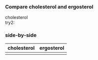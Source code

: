 ### Compare cholesterol and ergosterol


<div style='width:600px'>cholesterol <script>jmolCheckbox('spin on','spin off','spin on/off')</script></div>
<div style='width:600px'>try2:  <script>jmolButton("select atomno = 41;color [0,128,0]", "Highlight key difference with ergosterol");</script></div>

### side-by-side

|cholesterol|ergosterol|
|-------|-----|
|<script type='text/javascript' src='https://chemapps.stolaf.edu/jmol/files/JSmolMin2.js'></script><script type='text/javascript' language='javascript'>Jmol.Info.j2sPath = 'https://chemapps.stolaf.edu/jmol/jsmol/j2s';Jmol.Info.serverURL='https://chemapps.stolaf.edu/jmol/jsmol/php/jsmol.php';jmolInitialize('https://chemapps.stolaf.edu/jmol/files', true);jmolApplet(['400','200'],"set antialiasdisplay\;load https://gr-jeannerat-unige.github.io/macrolide-antibiotics/data/cholesterol-3D.sdf;",'0');Jmol.getApplet("myJmol", myInfo);Jmol.jmolButton(myJmol,"spacefill on", "display as vdW spheres");Jmol.jmolCheckbox(myJmol, 'display add _H', 'hide add _H', 'hydrogen', true, 'light');</script>|<script type="text/javascript" src="https://chemapps.stolaf.edu/jmol/jmol.php?source=https://gr-jeannerat-unige.github.io/macrolide-antibiotics/data/ergosterol-3D.sdf&inline=1&isfirst=false&width=350"></script>|
